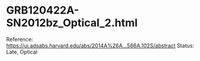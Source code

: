 # GRB120422A-SN2012bz_Optical_2.html

Reference: https://ui.adsabs.harvard.edu/abs/2014A%26A...566A.102S/abstract
Status: Late, Optical